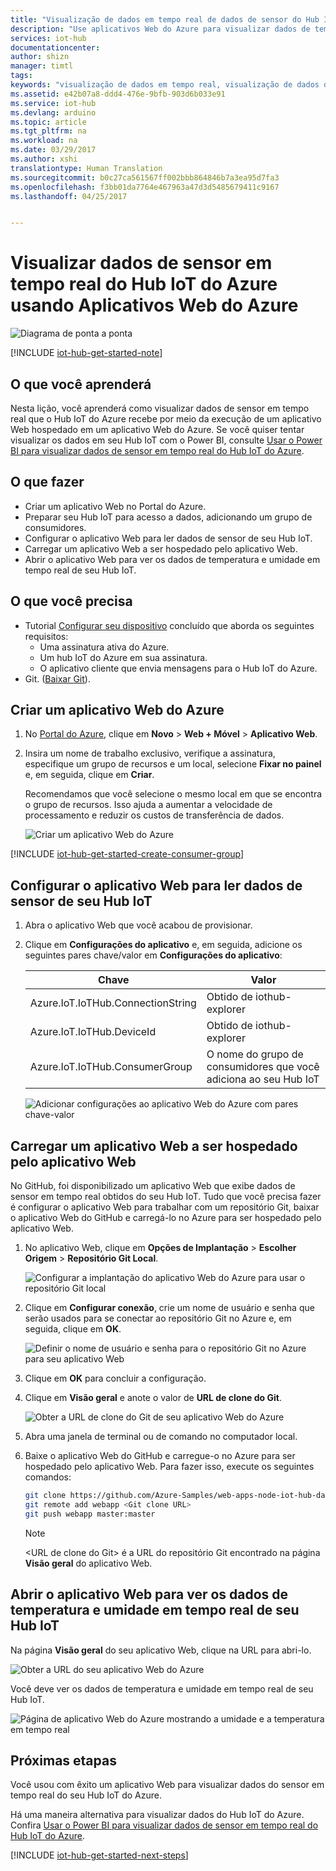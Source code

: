 ```yaml
---
title: "Visualização de dados em tempo real de dados de sensor do Hub IoT do Azure – aplicativos Web | Microsoft Docs"
description: "Use aplicativos Web do Azure para visualizar dados de temperatura e umidade que são coletados do sensor e enviados para o Hub IoT do Azure."
services: iot-hub
documentationcenter: 
author: shizn
manager: timtl
tags: 
keywords: "visualização de dados em tempo real, visualização de dados dinâmicos, visualização de dados de sensor"
ms.assetid: e42b07a8-ddd4-476e-9bfb-903d6b033e91
ms.service: iot-hub
ms.devlang: arduino
ms.topic: article
ms.tgt_pltfrm: na
ms.workload: na
ms.date: 03/29/2017
ms.author: xshi
translationtype: Human Translation
ms.sourcegitcommit: b0c27ca561567ff002bbb864846b7a3ea95d7fa3
ms.openlocfilehash: f3bb01da7764e467963a47d3d5485679411c9167
ms.lasthandoff: 04/25/2017


---
```

# <a name="visualize-real-time-sensor-data-from-azure-iot-hub-using-azure-web-apps"></a>Visualizar dados de sensor em tempo real do Hub IoT do Azure usando Aplicativos Web do Azure

![Diagrama de ponta a ponta](media/iot-hub-get-started-e2e-diagram/5.png)

[!INCLUDE [iot-hub-get-started-note](../../includes/iot-hub-get-started-note.md)]

## <a name="what-you-learn"></a>O que você aprenderá

Nesta lição, você aprenderá como visualizar dados de sensor em tempo real que o Hub IoT do Azure recebe por meio da execução de um aplicativo Web hospedado em um aplicativo Web do Azure. Se você quiser tentar visualizar os dados em seu Hub IoT com o Power BI, consulte [Usar o Power BI para visualizar dados de sensor em tempo real do Hub IoT do Azure](iot-hub-live-data-visualization-in-power-bi.md).

## <a name="what-you-do"></a>O que fazer

- Criar um aplicativo Web no Portal do Azure.
- Preparar seu Hub IoT para acesso a dados, adicionando um grupo de consumidores.
- Configurar o aplicativo Web para ler dados de sensor de seu Hub IoT.
- Carregar um aplicativo Web a ser hospedado pelo aplicativo Web.
- Abrir o aplicativo Web para ver os dados de temperatura e umidade em tempo real de seu Hub IoT.

## <a name="what-you-need"></a>O que você precisa

- Tutorial [Configurar seu dispositivo](iot-hub-raspberry-pi-kit-node-get-started.md) concluído que aborda os seguintes requisitos:
  - Uma assinatura ativa do Azure.
  - Um hub IoT do Azure em sua assinatura.
  - O aplicativo cliente que envia mensagens para o Hub IoT do Azure.
- Git. ([Baixar Git](https://www.git-scm.com/downloads)).

## <a name="create-an-azure-web-app"></a>Criar um aplicativo Web do Azure

1. No [Portal do Azure](https://ms.portal.azure.com/), clique em **Novo** > **Web + Móvel** > **Aplicativo Web**.
1. Insira um nome de trabalho exclusivo, verifique a assinatura, especifique um grupo de recursos e um local, selecione **Fixar no painel** e, em seguida, clique em **Criar**.

   Recomendamos que você selecione o mesmo local em que se encontra o grupo de recursos. Isso ajuda a aumentar a velocidade de processamento e reduzir os custos de transferência de dados.

   ![Criar um aplicativo Web do Azure](media/iot-hub-live-data-visualization-in-web-apps/2_create-web-app-azure.png)

[!INCLUDE [iot-hub-get-started-create-consumer-group](../../includes/iot-hub-get-started-create-consumer-group.md)]

## <a name="configure-the-web-app-to-read-data-from-your-iot-hub"></a>Configurar o aplicativo Web para ler dados de sensor de seu Hub IoT

1. Abra o aplicativo Web que você acabou de provisionar.
1. Clique em **Configurações do aplicativo** e, em seguida, adicione os seguintes pares chave/valor em **Configurações do aplicativo**:

   | Chave                                   | Valor                                                        |
   |---------------------------------------|--------------------------------------------------------------|
   | Azure.IoT.IoTHub.ConnectionString     | Obtido de iothub-explorer                                |
   | Azure.IoT.IoTHub.DeviceId             | Obtido de iothub-explorer                                |
   | Azure.IoT.IoTHub.ConsumerGroup        | O nome do grupo de consumidores que você adiciona ao seu Hub IoT  |

   ![Adicionar configurações ao aplicativo Web do Azure com pares chave-valor](media/iot-hub-live-data-visualization-in-web-apps/4_web-app-settings-key-value-azure.png)

## <a name="upload-a-web-application-to-be-hosted-by-the-web-app"></a>Carregar um aplicativo Web a ser hospedado pelo aplicativo Web

No GitHub, foi disponibilizado um aplicativo Web que exibe dados de sensor em tempo real obtidos do seu Hub IoT. Tudo que você precisa fazer é configurar o aplicativo Web para trabalhar com um repositório Git, baixar o aplicativo Web do GitHub e carregá-lo no Azure para ser hospedado pelo aplicativo Web.

1. No aplicativo Web, clique em **Opções de Implantação** > **Escolher Origem** > **Repositório Git Local**.

   ![Configurar a implantação do aplicativo Web do Azure para usar o repositório Git local](media/iot-hub-live-data-visualization-in-web-apps/5_configure-web-app-deployment-local-git-repository-azure.png)

1. Clique em **Configurar conexão**, crie um nome de usuário e senha que serão usados para se conectar ao repositório Git no Azure e, em seguida, clique em **OK**.

   ![Definir o nome de usuário e senha para o repositório Git no Azure para seu aplicativo Web](media/iot-hub-live-data-visualization-in-web-apps/6_web-app-set-user-password-git-repo-azure.png)

1. Clique em **OK** para concluir a configuração.
1. Clique em **Visão geral** e anote o valor de **URL de clone do Git**.

   ![Obter a URL de clone do Git de seu aplicativo Web do Azure](media/iot-hub-live-data-visualization-in-web-apps/7_web-app-git-clone-url-azure.png)

1. Abra uma janela de terminal ou de comando no computador local.
1. Baixe o aplicativo Web do GitHub e carregue-o no Azure para ser hospedado pelo aplicativo Web. Para fazer isso, execute os seguintes comandos:

   ```bash
   git clone https://github.com/Azure-Samples/web-apps-node-iot-hub-data-visualization.git
   git remote add webapp <Git clone URL>
   git push webapp master:master
   ```

   > [!Note]
   > \<URL de clone do Git\> é a URL do repositório Git encontrado na página **Visão geral** do aplicativo Web.

## <a name="open-the-web-app-to-see-real-time-temperature-and-humidity-data-from-your-iot-hub"></a>Abrir o aplicativo Web para ver os dados de temperatura e umidade em tempo real de seu Hub IoT

Na página **Visão geral** do seu aplicativo Web, clique na URL para abri-lo.

![Obter a URL do seu aplicativo Web do Azure](media/iot-hub-live-data-visualization-in-web-apps/8_web-app-url-azure.png)

Você deve ver os dados de temperatura e umidade em tempo real de seu Hub IoT.

![Página de aplicativo Web do Azure mostrando a umidade e a temperatura em tempo real](media/iot-hub-live-data-visualization-in-web-apps/9_web-app-page-show-real-time-temperature-humidity-azure.png)

## <a name="next-steps"></a>Próximas etapas
Você usou com êxito um aplicativo Web para visualizar dados do sensor em tempo real do seu Hub IoT do Azure.

Há uma maneira alternativa para visualizar dados do Hub IoT do Azure. Confira [Usar o Power BI para visualizar dados de sensor em tempo real do Hub IoT do Azure](iot-hub-live-data-visualization-in-power-bi.md).

[!INCLUDE [iot-hub-get-started-next-steps](../../includes/iot-hub-get-started-next-steps.md)]

